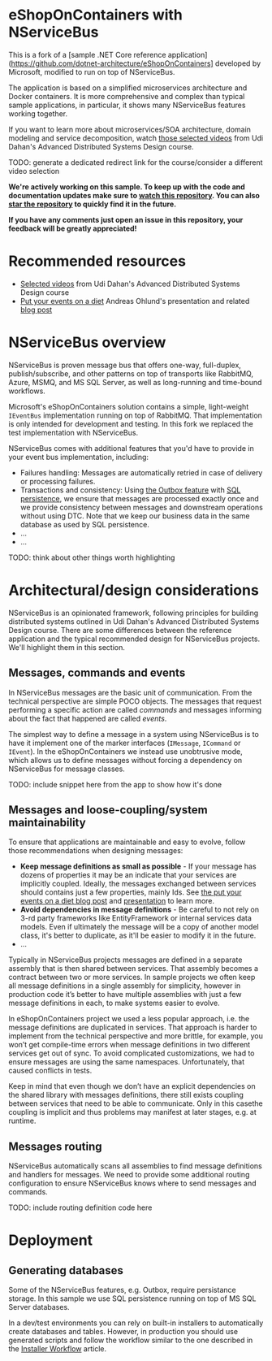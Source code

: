  # eShopOnContainers with NServiceBus

This is a fork of a [sample .NET Core reference application](https://github.com/dotnet-architecture/eShopOnContainers] developed by Microsoft, modified to run on top of NServiceBus. 

The application is based on a simplified microservices architecture and Docker containers. It is more comprehensive and complex than typical sample applications, in particular, it shows many NServiceBus features working together.

If you want to learn more about microservices/SOA architecture, domain modeling and service decomposition, watch [those selected videos](http://learn-particular.thinkific.com/courses/microservices) from Udi Dahan's Advanced Distributed Systems Design course. 

TODO: generate a dedicated redirect link for the course/consider a different video selection

**We're actively working on this sample. To keep up with the code and documentation updates make sure to [watch this repository](https://help.github.com/articles/watching-repositories/). You can also [star the repository](https://help.github.com/articles/about-stars/) to quickly find it in the future.**

**If you have any comments just open an issue in this repository, your feedback will be greatly appreciated!**


# Recommended resources

- [Selected videos](http://learn-particular.thinkific.com/courses/microservices) from Udi Dahan's Advanced Distributed Systems Design course
- [Put your events on a diet]() Andreas Ohlund's presentation and related [blog post](https://particular.net/blog/putting-your-events-on-a-diet)


# NServiceBus overview

NServiceBus is proven message bus that offers one-way, full-duplex, publish/subscribe, and other patterns on top of transports like RabbitMQ, Azure, MSMQ, and MS SQL Server, as well as long-running and time-bound workflows.

Microsoft's eShopOnContainers solution contains a simple, light-weight `IEventBus` implementation running on top of RabbitMQ. That implementation is only intended for development and testing. In this fork we replaced the test implementation with NServiceBus. 

NServiceBus comes with additional features that you'd have to provide in your event bus implementation, including:

- Failures handling: Messages are automatically retried in case of delivery or processing failures.
- Transactions and consistency: Using [the Outbox feature](https://docs.particular.net/nservicebus/outbox/) with [SQL persistence](https://docs.particular.net/persistence/sql/), we ensure that messages are processed exactly once and we provide consistency between messages and downstream operations without using DTC. Note that we keep our business data in the same database as used by SQL persistence.
- ...
- ...

TODO: think about other things worth highlighting


# Architectural/design considerations

NServiceBus is an opinionated framework, following principles for building distributed systems outlined in Udi Dahan's Advanced Distributed Systems Design course. There are some differences between the reference application and the typical recommended design for NServiceBus projects. We'll highlight them in this section.


## Messages, commands and events

In NServiceBus messages are the basic unit of communication. From the technical perspective are simple POCO objects. The messages that request performing a specific action are called _commands_ and messages informing about the fact that happened are called _events_. 

The simplest way to define a message in a system using NServiceBus is to have it implement one of the marker interfaces (`IMessage`, `ICommand` or `IEvent`). In the eShopOnContainers we instead use unobtrusive mode, which allows us to define messages without forcing a dependency on NServiceBus for message classes.

TODO: include snippet here from the app to show how it's done


## Messages and loose-coupling/system maintainability

To ensure that applications are maintainable and easy to evolve, follow those recommendations when designing messages:

- **Keep message definitions as small as possible** - If your message has dozens of properties it may be an indicate that your services are implicitly coupled. Ideally, the messages exchanged between services should contains just a few properties, mainly Ids. See [the put your events on a diet blog post]() and [presentation]() to learn more.
- **Avoid dependencies in message definitions** - Be careful to not rely on 3-rd party frameworks like EntityFramework or internal services data models. Even if ultimately the message will be a copy of another model class, it's better to duplicate, as it'll be easier to modify it in the future.
- ...

Typically in NServiceBus projects messages are defined in a separate assembly that is then shared between services. That assembly becomes a contract between two or more services. In sample projects we often keep all message definitions in a single assembly for simplicity, however in production code it’s better to have multiple assemblies with just a few message definitions in each, to make systems easier to evolve.

In eShopOnContainers project we used a less popular approach, i.e. the message definitions are duplicated in services. That approach is harder to implement from the technical perspective and more brittle, for example, you won’t get compile-time errors when message definitions in two different services get out of sync. To avoid complicated customizations, we had to ensure messages are using the same namespaces. Unfortunately, that caused conflicts in tests. 

Keep in mind that even though we don’t have an explicit dependencies on the shared library with messages definitions, there still exists coupling between services that need to be able to communicate. Only in this casethe coupling is implicit and thus problems may manifest at later stages, e.g. at runtime. 


## Messages routing

NServiceBus automatically scans all assemblies to find message definitions and handlers for messages. We need to provide some additional routing configuration to ensure NServiceBus knows where to send messages and commands.

TODO: include routing definition code here


# Deployment

## Generating databases

Some of the NServiceBus features, e.g. Outbox, require persistance storage. In this sample we use SQL persistence running on top of MS SQL Server databases.

In a dev/test environments you can rely on built-in installers to automatically create databases and tables. However, in production you should use generated scripts and follow the workflow similar to the one described in the [Installer Workflow](https://docs.particular.net/persistence/sql/installer-workflow) article.